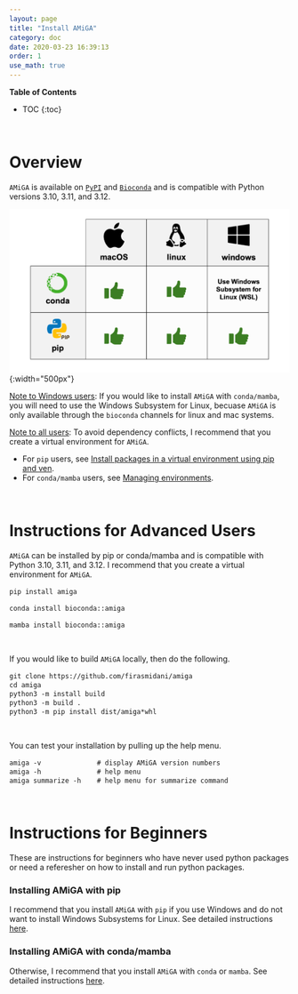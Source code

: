```yaml
---
layout: page
title: "Install AMiGA"
category: doc
date: 2020-03-23 16:39:13
order: 1
use_math: true
---
```

<!-- AMiGA is covered under the GPL-3 license -->

**Table of Contents**

* TOC
{:toc}
<br>

# Overview

 `AMiGA` is available on [`PyPI`](https://pypi.org/project/amiga/) and [`Bioconda`](https://anaconda.org/bioconda/amiga) and is compatible with Python versions 3.10, 3.11, and 3.12. 

![amiga install table](../images/amiga-install-table.png){:width="500px"}

<u>Note to Windows users</u>: If you would like to install `AMiGA` with `conda/mamba`, you will need to use the Windows Subsystem for Linux, becuase `AMiGA` is only available through the `bioconda` channels for linux and mac systems. 

<u>Note to all users</u>: To avoid dependency conflicts, I recommend that you create a virtual environment for `AMiGA`. 
* For `pip` users, see  [Install packages in a virtual environment using pip and ven](https://packaging.python.org/en/latest/guides/installing-using-pip-and-virtual-environments/).
* For `conda/mamba` users, see [Managing environments](https://docs.conda.io/projects/conda/en/latest/user-guide/tasks/manage-environments.html).

<br>

# Instructions for Advanced Users

`AMiGA` can be installed by pip or conda/mamba and is compatible with Python 3.10, 3.11, and 3.12. I recommend that you create a virtual environment for `AMiGA`. 

```
pip install amiga
```

```
conda install bioconda::amiga
```

```
mamba install bioconda::amiga
```
<br>

If you would like to build `AMiGA` locally, then do the following.

```
git clone https://github.com/firasmidani/amiga
cd amiga
python3 -m install build
python3 -m build .
python3 -m pip install dist/amiga*whl
```
<br>

You can test your installation by pulling up the help menu.

```
amiga -v              # display AMiGA version numbers
amiga -h              # help menu
amiga summarize -h    # help menu for summarize command
```
<br>

# Instructions for Beginners

These are instructions for beginners who have never used python packages or need a referesher on how to install and run python packages.  


### Installing AMiGA with pip 

I recommend that you install `AMiGA` with `pip` if you use Windows and do not want to install Windows Subsystems for Linux. See detailed instructions [here](/amiga/doc/installation-miniforge.html). 

### Installing AMiGA with conda/mamba

Otherwise, I recommend that you install `AMiGA` with `conda` or `mamba`. See detailed instructions [here](/amiga/doc/installation-pip.html). 

